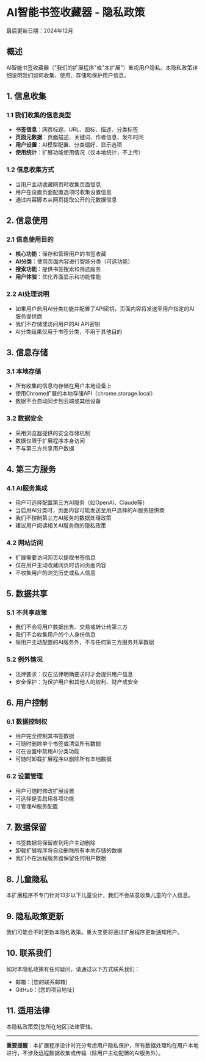 # AI智能书签收藏器 - 隐私政策

最后更新日期：2024年12月

## 概述

AI智能书签收藏器（"我们的扩展程序"或"本扩展"）重视用户隐私。本隐私政策详细说明我们如何收集、使用、存储和保护用户信息。

## 1. 信息收集

### 1.1 我们收集的信息类型
- **书签信息**：网页标题、URL、图标、描述、分类标签
- **页面元数据**：页面描述、关键词、作者信息、发布时间
- **用户设置**：AI模型配置、分类偏好、显示选项
- **使用统计**：扩展功能使用情况（仅本地统计，不上传）

### 1.2 信息收集方式
- 当用户主动收藏网页时收集页面信息
- 用户在设置页面配置选项时收集设置信息
- 通过内容脚本从网页提取公开的元数据信息

## 2. 信息使用

### 2.1 信息使用目的
- **核心功能**：保存和管理用户的书签收藏
- **AI分类**：使用页面内容进行智能分类（可选功能）
- **搜索功能**：提供书签搜索和筛选服务
- **用户体验**：优化界面显示和功能性能

### 2.2 AI处理说明
- 如果用户启用AI分类功能并配置了API密钥，页面内容将发送至用户指定的AI服务提供商
- 我们不存储或访问用户的AI API密钥
- AI分类结果仅用于书签分类，不用于其他目的

## 3. 信息存储

### 3.1 本地存储
- 所有收集的信息均存储在用户本地设备上
- 使用Chrome扩展的本地存储API（chrome.storage.local）
- 数据不会自动同步到云端或其他设备

### 3.2 数据安全
- 采用浏览器提供的安全存储机制
- 数据仅限于扩展程序本身访问
- 不与第三方共享用户数据

## 4. 第三方服务

### 4.1 AI服务集成
- 用户可选择配置第三方AI服务（如OpenAI、Claude等）
- 当启用AI分类时，页面内容可能发送至用户选择的AI服务提供商
- 我们不控制第三方AI服务的数据处理政策
- 建议用户阅读相关AI服务商的隐私政策

### 4.2 网站访问
- 扩展需要访问网页以提取书签信息
- 仅在用户主动收藏网页时访问页面内容
- 不收集用户的浏览历史或私人信息

## 5. 数据共享

### 5.1 不共享政策
- 我们不会将用户数据出售、交易或转让给第三方
- 我们不会收集用户的个人身份信息
- 除用户主动配置的AI服务外，不与任何第三方服务共享数据

### 5.2 例外情况
- 法律要求：仅在法律明确要求时才会提供用户信息
- 安全保护：为保护用户和其他人的权利、财产或安全

## 6. 用户控制

### 6.1 数据控制权
- 用户完全控制其书签数据
- 可随时删除单个书签或清空所有数据
- 可在设置中禁用AI分类功能
- 可随时卸载扩展程序以删除所有本地数据

### 6.2 设置管理
- 用户可随时修改扩展设置
- 可选择是否启用各项功能
- 可管理AI服务配置

## 7. 数据保留

- 书签数据将保留直到用户主动删除
- 卸载扩展程序将自动删除所有本地存储的数据
- 我们不在远程服务器保留任何用户数据

## 8. 儿童隐私

本扩展程序不专门针对13岁以下儿童设计，我们不会故意收集儿童的个人信息。

## 9. 隐私政策更新

我们可能会不时更新本隐私政策。重大变更将通过扩展程序更新通知用户。

## 10. 联系我们

如对本隐私政策有任何疑问，请通过以下方式联系我们：
- 邮箱：[您的联系邮箱]
- GitHub：[您的项目地址]

## 11. 适用法律

本隐私政策受[您所在地区]法律管辖。

---

**重要提醒**：本扩展程序设计时充分考虑用户隐私保护，所有数据处理均在用户本地进行，不涉及远程数据收集或传输（除用户主动配置的AI服务外）。 
